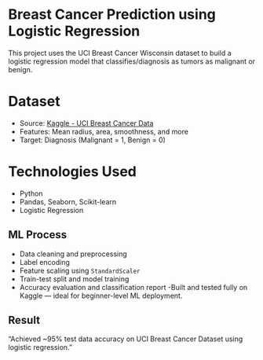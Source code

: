 # Breast Cancer Prediction using Logistic Regression

This project uses the UCI Breast Cancer Wisconsin dataset to build a logistic regression model that classifies/diagnosis as tumors as malignant or benign.

# Dataset
- Source: [Kaggle - UCI Breast Cancer Data](https://www.kaggle.com/datasets/uciml/breast-cancer-wisconsin-data)
- Features: Mean radius, area, smoothness, and more
- Target: Diagnosis (Malignant = 1, Benign = 0)

# Technologies Used
- Python
- Pandas, Seaborn, Scikit-learn
- Logistic Regression

##  ML Process
- Data cleaning and preprocessing
- Label encoding
- Feature scaling using `StandardScaler`
- Train-test split and model training
- Accuracy evaluation and classification report
-Built and tested fully on Kaggle — ideal for beginner-level ML deployment.
##  Result
“Achieved ~95% test data  accuracy on UCI Breast Cancer Dataset using logistic regression.”


